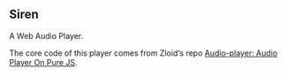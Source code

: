 ## Siren

A Web Audio Player.

The core code of this player comes from Zloid‘s repo [Audio-player: Audio Player On Pure JS](https://github.com/zloid/audio-player).
